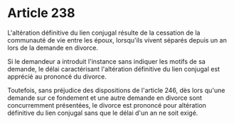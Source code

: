 # Article 238

L'altération définitive du lien conjugal résulte de la cessation de la communauté de vie entre les époux, lorsqu'ils vivent séparés depuis un an lors de la demande en divorce.

Si le demandeur a introduit l'instance sans indiquer les motifs de sa demande, le délai caractérisant l'altération définitive du lien conjugal est apprécié au prononcé du divorce.

Toutefois, sans préjudice des dispositions de l'article 246, dès lors qu'une demande sur ce fondement et une autre demande en divorce sont concurremment présentées, le divorce est prononcé pour altération définitive du lien conjugal sans que le délai d'un an ne soit exigé.
